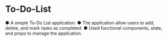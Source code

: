 # To-Do-List
● A simple To-Do List application. ● The application allow users to add, delete, and mark tasks as completed. ● Used functional components, state, and props to manage the application.
